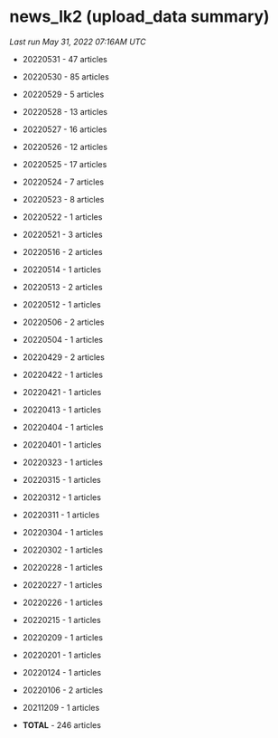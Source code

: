 # news_lk2 (upload_data summary)

*Last run May 31, 2022 07:16AM UTC*

* 20220531 - 47 articles

* 20220530 - 85 articles

* 20220529 - 5 articles

* 20220528 - 13 articles

* 20220527 - 16 articles

* 20220526 - 12 articles

* 20220525 - 17 articles

* 20220524 - 7 articles

* 20220523 - 8 articles

* 20220522 - 1 articles

* 20220521 - 3 articles

* 20220516 - 2 articles

* 20220514 - 1 articles

* 20220513 - 2 articles

* 20220512 - 1 articles

* 20220506 - 2 articles

* 20220504 - 1 articles

* 20220429 - 2 articles

* 20220422 - 1 articles

* 20220421 - 1 articles

* 20220413 - 1 articles

* 20220404 - 1 articles

* 20220401 - 1 articles

* 20220323 - 1 articles

* 20220315 - 1 articles

* 20220312 - 1 articles

* 20220311 - 1 articles

* 20220304 - 1 articles

* 20220302 - 1 articles

* 20220228 - 1 articles

* 20220227 - 1 articles

* 20220226 - 1 articles

* 20220215 - 1 articles

* 20220209 - 1 articles

* 20220201 - 1 articles

* 20220124 - 1 articles

* 20220106 - 2 articles

* 20211209 - 1 articles

* **TOTAL** - 246 articles